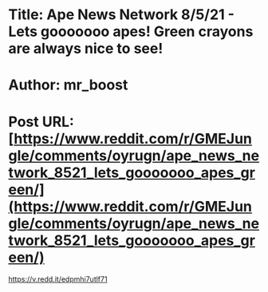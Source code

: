 # Title: Ape News Network 8/5/21 - Lets gooooooo apes! Green crayons are always nice to see!
# Author: mr_boost
# Post URL: [https://www.reddit.com/r/GMEJungle/comments/oyrugn/ape_news_network_8521_lets_gooooooo_apes_green/](https://www.reddit.com/r/GMEJungle/comments/oyrugn/ape_news_network_8521_lets_gooooooo_apes_green/)


https://v.redd.it/edpmhi7utlf71